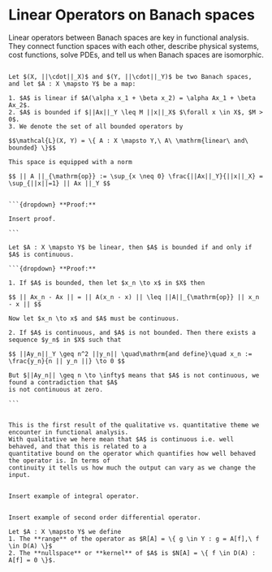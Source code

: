 # Linear Operators on Banach spaces

Linear operators between Banach spaces are key in functional analysis. They connect function spaces
with each other, describe physical systems, cost functions, solve PDEs, and tell us when Banach spaces
are isomorphic.

```{prf:definition} Linear operator

Let $(X, ||\cdot||_X)$ and $(Y, ||\cdot||_Y)$ be two Banach spaces, and let $A : X \mapsto Y$ be a map:

1. $A$ is linear if $A(\alpha x_1 + \beta x_2) = \alpha Ax_1 + \beta Ax_2$.
2. $A$ is bounded if $||Ax||_Y \leq M ||x||_X$ $\forall x \in X$, $M > 0$.
3. We denote the set of all bounded operators by

$$\mathcal{L}(X, Y) = \{ A : X \mapsto Y,\ A\ \mathrm{linear\ and\ bounded} \}$$

This space is equipped with a norm

$$ || A ||_{\mathrm{op}} := \sup_{x \neq 0} \frac{||Ax||_Y}{||x||_X} = \sup_{||x||=1} || Ax ||_Y $$
```

````{prf:proposition} $\mathcal{L}(X, Y)$ is a Banach Space

```{dropdown} **Proof:**

Insert proof.

```
````

````{prf:proposition} Qualitative vs Quantitative properties
Let $A : X \mapsto Y$ be linear, then $A$ is bounded if and only if $A$ is continuous.

```{dropdown} **Proof:**

1. If $A$ is bounded, then let $x_n \to x$ in $X$ then

$$ || Ax_n - Ax || = || A(x_n - x) || \leq ||A||_{\mathrm{op}} || x_n - x || $$

Now let $x_n \to x$ and $A$ must be continuous.

2. If $A$ is continuous, and $A$ is not bounded. Then there exists a sequence $y_n$ in $X$ such that

$$ ||Ay_n||_Y \geq n^2 ||y_n|| \quad\mathrm{and define}\quad x_n := \frac{y_n}{n || y_n ||} \to 0 $$

But $||Ay_n|| \geq n \to \infty$ means that $A$ is not continuous, we found a contradiction that $A$
is not continuous at zero.

```
````

```{prf:remark}

This is the first result of the qualitative vs. quantitative theme we encounter in functional analysis.
With qualitative we here mean that $A$ is continuous i.e. well behaved, and that this is related to a
quantitative bound on the operator which quantifies how well behaved the operator is. In terms of
continuity it tells us how much the output can vary as we change the input.

```


```{prf:example}

Insert example of integral operator.

```

```{prf:example}

Insert example of second order differential operator.

```

```{prf:definition}
Let $A : X \mapsto Y$ we define
1. The **range** of the operator as $R[A] = \{ g \in Y : g = A[f],\ f \in D(A) \}$
2. The **nullspace** or **kernel** of $A$ is $N[A] = \{ f \in D(A) : A[f] = 0 \}$.
```


